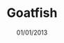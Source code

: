 ---
name: 2013-01-01-png
categories: image
image_path: 2013_01_01.png
preview: 2013_01_01x.png
date: 01/01/2013
year: '2013'
location: Port Phillip Bay
title: Goatfish
permalink: "/posts/2013-01-01-png.html"
layout: post
---